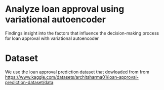 # Analyze loan approval using variational autoencoder
Findings insight into the factors that influence the decision-making process for loan approval with variational autoencoder

# Dataset
We use the loan approval prediction dataset that dowloaded from from https://www.kaggle.com/datasets/architsharma01/loan-approval-prediction-dataset/data
